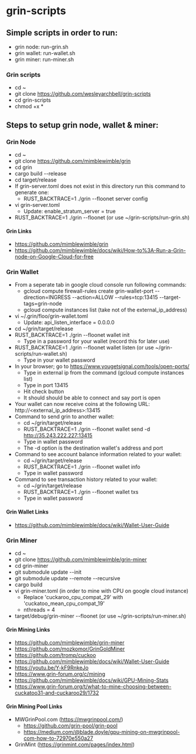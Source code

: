 # grin-scripts

## Simple scripts in order to run:

* grin node: run-grin.sh
* grin wallet: run-wallet.sh
* grin miner: run-miner.sh

### Grin scripts
* cd ~
* git clone https://github.com/wesleyarchbell/grin-scripts
* cd grin-scripts
* chmod +x * 

## Steps to setup grin node, wallet & miner:

### Grin Node
* cd ~
* git clone https://github.com/mimblewimble/grin
* cd grin
* cargo build --release
* cd target/release
* If grin-server.toml does not exist in this directory run this command to generate one:
    * RUST_BACKTRACE=1 ./grin --floonet server config
* vi grin-server.toml 
    * Update: enable_stratum_server = true
* RUST_BACKTRACE=1 ./grin --floonet (or use ~/grin-scripts/run-grin.sh)

#### Grin Links
* https://github.com/mimblewimble/grin
* https://github.com/mimblewimble/docs/wiki/How-to%3A-Run-a-Grin-node-on-Google-Cloud-for-free

### Grin Wallet
* From a seperate tab in google cloud console run following commands: 
    * gcloud compute firewall-rules create grin-wallet-port --direction=INGRESS --action=ALLOW --rules=tcp:13415 --target-tags=grin-node
    * gcloud compute instances list (take not of the external_ip_address)
* vi ~/.grin/floo/grin-wallet.toml
    * Update: api_listen_interface = 0.0.0.0
* cd ~/grin/target/release    
* RUST_BACKTRACE=1 ./grin --floonet wallet init
    * Type in a password for your wallet (record this for later use)
* RUST_BACKTRACE=1 ./grin --floonet wallet listen (or use ~/grin-scripts/run-wallet.sh)
    * Type in your wallet password
* In your browser; go to https://www.yougetsignal.com/tools/open-ports/
    * Type in external ip from the command (gcloud compute instances list)
    * Type in port 13415
    * Hit check button
    * It should should be able to connect and say port is open
* Your wallet can now receive coins at the following URL: http://<external_ip_address>:13415
* Command to send grin to another wallet:
   * cd ~/grin/target/release
   * RUST_BACKTRACE=1 ./grin --floonet wallet send -d http://35.243.222.227:13415 <amount>
   * Type in wallet password
   * The -d option is the destination wallet's address and port
* Command to see account balance information related to your wallet:
   * cd ~/grin/target/release
   * RUST_BACKTRACE=1 ./grin --floonet wallet info
   * Type in wallet password
* Command to see transaction history related to your wallet:
   * cd ~/grin/target/release
   * RUST_BACKTRACE=1 ./grin --floonet wallet txs
   * Type in wallet password   
   
#### Grin Wallet Links
* https://github.com/mimblewimble/docs/wiki/Wallet-User-Guide

### Grin Miner
* cd ~
* git clone https://github.com/mimblewimble/grin-miner
* cd grin-miner
* git submodule update --init
* git submodule update --remote --recursive
* cargo build
* vi grin-miner.toml (in order to mine with CPU on google cloud instance)
    * Replace 'cuckaroo_cpu_compat_29' with 'cuckatoo_mean_cpu_compat_19'
    * nthreads = 4
* target/debug/grin-miner --floonet (or use ~/grin-scripts/run-miner.sh)

#### Grin Mining Links

* https://github.com/mimblewimble/grin-miner
* https://github.com/mozkomor/GrinGoldMiner
* https://github.com/tromp/cuckoo
* https://github.com/mimblewimble/docs/wiki/Wallet-User-Guide
* https://youtu.be/Y-kF9RnkeJo
* https://www.grin-forum.org/c/mining
* https://github.com/mimblewimble/docs/wiki/GPU-Mining-Stats
* https://www.grin-forum.org/t/what-to-mine-choosing-between-cuckatoo31-and-cuckaroo29/1732

#### Grin Mining Pool Links
* MWGrinPool.com (https://mwgrinpool.com/)
    * https://github.com/grin-pool/grin-pool     
    * https://medium.com/@blade.doyle/gpu-mining-on-mwgrinpool-com-how-to-72970e550a27
* GrinMint (https://grinmint.com/pages/index.html)   




